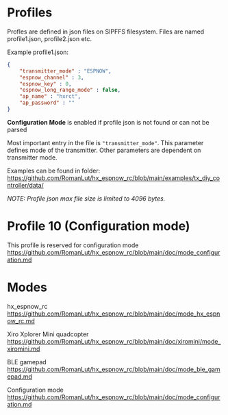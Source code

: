 # Profiles 

Profles are defined in json files on SIPFFS filesystem.
Files are named profile1.json, profile2.json etc.

Example profile1.json:
```json
{
    "transmitter_mode" : "ESPNOW",
    "espnow_channel" : 3,
    "espnow_key" : 0,
    "espnow_long_range_mode" : false,
    "ap_name" : "hxrct",
    "ap_password" : ""
}
```

**Configuration Mode** is enabled if profile json is not found or can not be parsed

Most important entry in the file is `"transmitter_mode"`. This parameter defines mode of the transmitter. Other parameters are dependent on transmitter mode.

Examples can be found in folder: https://github.com/RomanLut/hx_espnow_rc/blob/main/examples/tx_diy_controller/data/

*NOTE: Profile json max file size is limited to 4096 bytes.*

# Profile 10 (Configuration mode)

This profile is reserved for configuration mode https://github.com/RomanLut/hx_espnow_rc/blob/main/doc/mode_configuration.md

# Modes 

hx_espnow_rc https://github.com/RomanLut/hx_espnow_rc/blob/main/doc/mode_hx_espnow_rc.md

Xiro Xplorer Mini quadcopter  https://github.com/RomanLut/hx_espnow_rc/blob/main/doc/xiromini/mode_xiromini.md

BLE gamepad https://github.com/RomanLut/hx_espnow_rc/blob/main/doc/mode_ble_gamepad.md

Configuration mode https://github.com/RomanLut/hx_espnow_rc/blob/main/doc/mode_configuration.md
